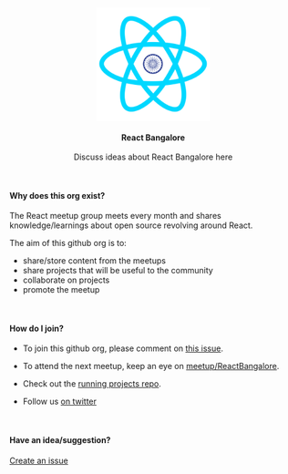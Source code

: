 <p align="center">
  <img src="https://raw.githubusercontent.com/ReactBangalore/art/master/logo.png" height="200px"/>
  <br><br>
  <b>React Bangalore</b>
  <br><br>
  Discuss ideas about React Bangalore here
</p>

&nbsp;

#### Why does this org exist?

The React meetup group meets every month and shares knowledge/learnings about open source revolving around React.

The aim of this github org is to:

- share/store content from the meetups
- share projects that will be useful to the community
- collaborate on projects
- promote the meetup

&nbsp;

#### How do I join?

- To join this github org, please comment on [this issue](https://github.com/ReactBangalore/meta/issues/2).

- To attend the next meetup, keep an eye on [meetup/ReactBangalore](https://www.meetup.com/ReactJS-Bangalore).

- Check out the [running projects repo](https://github.com/ReactBangalore/projects).

- Follow us [on twitter](https://twitter.com/ReactBangalore)

&nbsp;

#### Have an idea/suggestion?

[Create an issue](https://github.com/ReactBangalore/meta/issues/new)

&nbsp;
